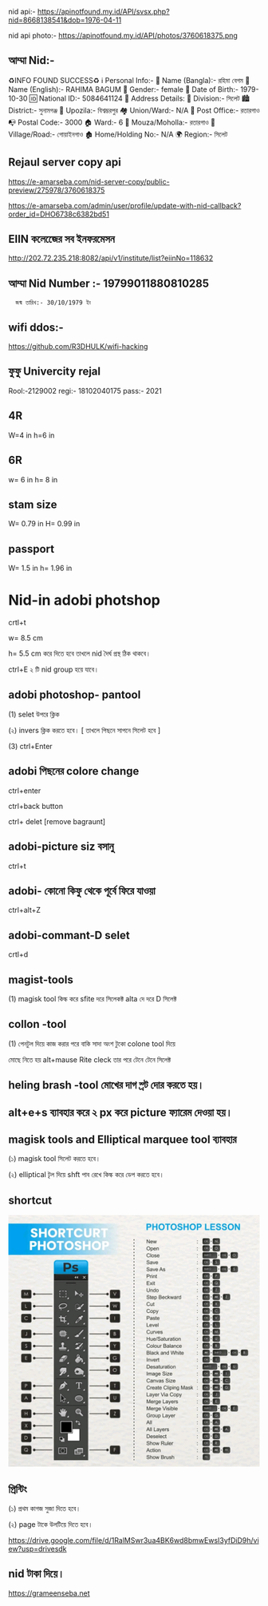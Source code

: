 

nid api:- https://apinotfound.my.id/API/svsx.php?nid=8668138541&dob=1976-04-11


nid api photo:- https://apinotfound.my.id/API/photos/3760618375.png


## আম্মা Nid:- 
♻️INFO FOUND SUCCESS♻️
ℹ️ Personal Info:-
👤 Name (Bangla):- রহিমা বেগম
👤 Name (English):- RAHIMA BAGUM
🚻 Gender:- female
🎂 Date of Birth:- 1979-10-30
🆔 National ID:- 5084641124
📍 Address Details:
🗾 Division:- সিলেট
🏙️ District:- সুনামগঞ্জ
📌 Upozila:- বিশ্বম্ভরপুর
🏘️ Union/Ward:- N/A
📮 Post Office:- রতারগাও
📭 Postal Code:- 3000
🏠 Ward:- 6
🏢 Mouza/Moholla:- রতারগাও
🚪 Village/Road:- গোয়াইনগাও
🏚️ Home/Holding No:- N/A
🌍 Region:- সিলেট





## Rejaul server copy api

https://e-amarseba.com/nid-server-copy/public-preview/275978/3760618375

https://e-amarseba.com/admin/user/profile/update-with-nid-callback?order_id=DHO6738c6382bd51

## EIIN কলেজেের সব ইনফরমেসন

http://202.72.235.218:8082/api/v1/institute/list?eiinNo=118632

## আম্মা Nid Number :- 19799011880810285
      জন্ম তারিখ:- 30/10/1979 ইং

## wifi ddos:-

https://github.com/R3DHULK/wifi-hacking

## ফুফু Univercity rejal

Rool:-2129002
regi:- 18102040175
pass:- 2021



## 4R
W=4 in
h=6 in

## 6R
w= 6 in
h= 8 in

## stam size
   
   W= 0.79 in
   H= 0.99 in

## passport
W= 1.5 in
h= 1.96 in

# Nid-in adobi photshop

crtl+t 

w= 8.5 cm

h= 5.5 cm করে দিতে হবে তাখলে nid দৈর্ঘ প্রস্থ ঠিক থাকবে। 

ctrl+E ২ টি nid group হয়ে যাবে। 

 ## adobi photoshop- pantool

 (1) selet উপরে ক্লিক

 (২) invers ক্লিক করতে হবে। [ তাখলে পিছনে সাপনে সিলেট হবে ]

(3) ctrl+Enter

## adobi পিছনের colore change 

ctrl+enter

ctrl+back button

ctrl+ delet [remove bagraunt]

## adobi-picture siz বসানু

ctrl+t

## adobi- কোনো কিফু থেকে পূর্বে ফিরে যাওয়া

ctrl+alt+Z

## adobi-commant-D selet

crtl+d

 
## magist-tools 

(1) magisk tool কিল্ক করে sfite দরে সিলেকক্ট alta দে দরে D সিলেক্ট

## collon -tool
(1) পেনটুল দিয়ে কাজ করার পরে বাকি সাদা অংশ টুকো colone tool দিয়ে

মোছে নিতে হয় alt+mause Rite cleck তার পরে টেনে টেনে সিলেক্ট

## heling brash -tool মোখের দাগ স্র্ট দোর করতে হয়।

## alt+e+s ব্যাবহার করে ২ px করে picture ফ্যারেম দেওয়া হয়। 


## magisk tools and Elliptical marquee tool ব্যাবহার

(১) magisk tool সিলেট করতে হবে।

(২) elliptical টৃল দিয়ে shft পাব রেখে কিল্ক করে ডেপ করতে হবে।


## shortcut


<!--[profile](./sho.jpg)-->
<img src="sho.jpg" width="600"/>


## প্রিন্টিং 

(১) প্রথম কাগজ সুজা দিতে হবে।

(২) page টাকে উলটিয়ে দিতে হবে।

https://drive.google.com/file/d/1RalMSwr3ua4BK6wd8bmwEwsI3yfDiD9h/view?usp=drivesdk



## nid টাকা দিয়ে।
https://grameenseba.net
